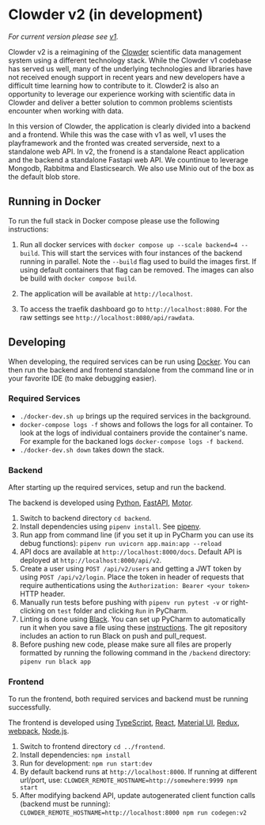 # Clowder v2 (in development)

*For current version please see [v1](https://github.com/clowder-framework/clowder).*

Clowder v2 is a reimagining of the [Clowder](https://clowderframework.org/) scientific data management system 
using a different technology stack. While the Clowder v1 codebase has served us well, many of the underlying
technologies and libraries have not received enough support in recent years and new developers have a difficult
time learning how to contribute to it. Clowder2 is also an opportunity to leverage our experience working with scientific data in Clowder and deliver
a better solution to common problems scientists encounter when working with data.

In this version of Clowder, the application is clearly divided into a backend and a frontend. While this was the case with v1 
as well, v1 uses the playframework and the fronted was created serverside, next to a standalone web API. In v2, the
fronend is a standalone React application and the backend a standalone Fastapi web API. We countinue to leverage
Mongodb, Rabbitma and Elasticsearch. We also use Minio out of the box as the default blob store.

## Running in Docker

To run the full stack in Docker compose please use the following instructions:

1. Run all docker services with `docker compose up --scale backend=4 --build`. This will start the services with four instances of the backend
running in parallel. Note the `--build` flag used to build the images first. If using default containers that flag can be removed. The
images can also be build with `docker compose build`.

2. The application will be available at `http://localhost`.

3. To access the traefik dashboard go to `http://localhost:8080`. For the raw settings see `http://localhost:8080/api/rawdata`.

## Developing

When developing, the required services can be run using [Docker](https://www.docker.com/). You can then run the backend 
and frontend standalone from the command line or in your favorite IDE (to make debugging easier).

### Required Services

- `./docker-dev.sh up` brings up the required services in the background.
- `docker-compose logs -f` shows and follows the logs for all container. To look at the logs of individual containers 
  provide the container's name. For example for the backaned logs `docker-compose logs -f backend`.
- `./docker-dev.sh down` takes down the stack.

### Backend

After starting up the required services, setup and run the backend. 

The backend is developed using [Python](https://www.python.org/), [FastAPI](https://fastapi.tiangolo.com/), [Motor](https://motor.readthedocs.io/en/stable/).

1. Switch to backend directory `cd backend`.
2. Install dependencies using `pipenv install`. See [pipenv](https://github.com/pypa/pipenv).
3. Run app from command line (if you set it up in PyCharm you can use its debug functions):
    ```pipenv run uvicorn app.main:app --reload```
4. API docs are available at `http://localhost:8000/docs`. Default API is deployed at `http://localhost:8000/api/v2`.
5. Create a user using `POST /api/v2/users` and getting a JWT token by using `POST /api/v2/login`. Place the token in
   header of requests that require authentications using the `Authorization: Bearer <your token>` HTTP header.
6. Manually run tests before pushing with `pipenv run pytest -v` or right-clicking on `test` folder and clicking `Run` in PyCharm.
7. Linting is done using [Black]((https://black.readthedocs.io/en/stable/)). You can set up PyCharm to automatically
run it when you save a file using these [instructions](https://black.readthedocs.io/en/stable/integrations/editors.html).
The git repository includes an action to run Black on push and pull_request. 
8. Before pushing new code, please make sure all files are properly formatted by running the following command in the `/backend` directory:
   ```pipenv run black app```


### Frontend

To run the frontend, both required services and backend must be running successfully.

The frontend is developed using [TypeScript](https://www.typescriptlang.org/), [React](https://reactjs.org/),
[Material UI](https://mui.com/), [Redux](https://redux.js.org/), [webpack](https://webpack.js.org/),
[Node.js](https://nodejs.org).

1. Switch to frontend directory `cd ../frontend`.
2. Install dependencies:
`npm install`
3. Run for development: `npm run start:dev`
4. By default backend runs at `http://localhost:8000`. If running at different url/port, use:
`CLOWDER_REMOTE_HOSTNAME=http://somewhere:9999 npm start`
5. After modifying backend API, update autogenerated client function calls (backend must be running):
`CLOWDER_REMOTE_HOSTNAME=http://localhost:8000 npm run codegen:v2`





